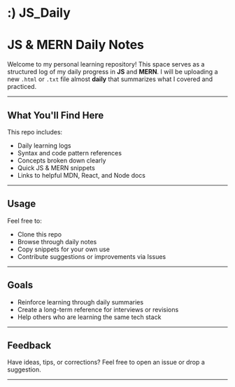 # :) JS_Daily

# JS & MERN Daily Notes

Welcome to my personal learning repository! This space serves as a structured log of my daily progress in **JS** and **MERN**. I will be uploading a new `.html` or `.txt` file almost **daily** that summarizes what I covered and practiced.

---

## What You'll Find Here

This repo includes:

- Daily learning logs
- Syntax and code pattern references
- Concepts broken down clearly
- Quick JS & MERN snippets
- Links to helpful MDN, React, and Node docs

---

##  Usage

Feel free to:
- Clone this repo
- Browse through daily notes
- Copy snippets for your own use
- Contribute suggestions or improvements via Issues

---

## Goals

- Reinforce learning through daily summaries
- Create a long-term reference for interviews or revisions
- Help others who are learning the same tech stack

---

## Feedback

Have ideas, tips, or corrections? Feel free to open an issue or drop a suggestion.

---
